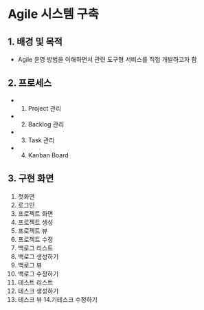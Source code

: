 # Agile 시스템 구축

## 1. 배경 및 목적
* Agile 운영 방법을 이해하면서 관련 도구형 서비스를 직접 개발하고자 함
    
## 2. 프로세스
* 1. Project 관리
* 2. Backlog 관리
* 3. Task 관리
* 4. Kanban Board

## 3. 구현 화면
1. 첫화면
2. 로그인
3. 프로젝트 화면
4. 프로젝트 생성
5. 프로젝트 뷰
6. 프로젝트 수정
7. 백로그 리스트
8. 백로그 생성하기
9. 백로그 뷰
10. 백로그 수정하기
11. 테스트 리스트
12. 테스크 생성하기 
13. 테스크 뷰
14.기테스크 수정하기
